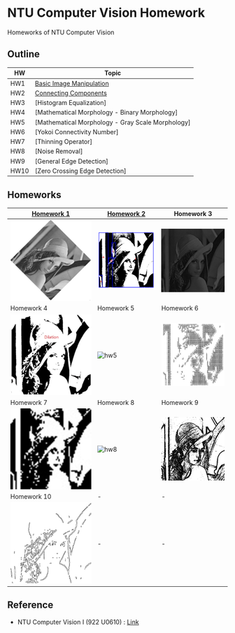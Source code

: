 # NTU Computer Vision Homework
Homeworks of NTU Computer Vision

## Outline
|HW|Topic|
|-|-|
|HW1|[Basic Image Manipulation](hw1/HW1.md)|
|HW2|[Connecting Components](hw2/HW2.md)|
|HW3|[Histogram Equalization]|
|HW4|[Mathematical Morphology - Binary Morphology]|
|HW5|[Mathematical Morphology - Gray Scale Morphology]|
|HW6|[Yokoi Connectivity Number]|
|HW7|[Thinning Operator]|
|HW8|[Noise Removal]|
|HW9|[General Edge Detection]|
|HW10|[Zero Crossing Edge Detection]|

## Homeworks
|[Homework 1](hw1/HW1.md)|[Homework 2](hw2/HW2.md)|Homework 3|
|-|-|-|
|![hw1](img/hw1.png)|![hw2](img/hw2.png)|![hw3](img/hw3.gif)|
|Homework 4|Homework 5|Homework 6|
|![hw4](img/hw4.gif)|![hw5](https://github.com/Offliners/NTU_Computer_Vision/blob/main/img/hw5.png)|![hw6](img/hw6.png)|
|Homework 7|Homework 8|Homework 9|
|![hw7](img/hw7.gif)|![hw8](img/hw8.gif)|![hw9](img/hw9.gif)|
|Homework 10|-|-|
|![hw10](img/hw10.gif)|-|-|

## Reference
* NTU Computer Vision I (922 U0610) : [Link](http://cv2.csie.ntu.edu.tw/CV/)

